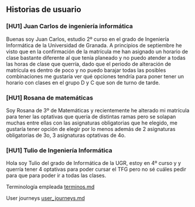 ## Historias de usuario

### [HU1] Juan Carlos de ingeniería informática
Buenas soy Juan Carlos, estudio 2º curso en el grado de Ingeniería Informática de la Universidad de Granada.
A principios de septiembre he visto que en la confirmación de la matrícula me han asignado un horario de clase bastante diferente al que tenía planeado y no puedo atender a todas las horas de clase que querría, dado que el periodo de alteración de matrícula es dentro de poco y no puedo barajar todas las posibles combinaciones me gustaría ver qué opciones tendría para poner tener un horario con clases en el grupo D y C que son de turno de tarde.

### [HU1] Rosana de matemáticas
Soy Rosana de 3º de Matemáticas y recientemente he alterado mi matrícula para tener las optativas que quería de distintas ramas pero se solapan muchas entre ellas con las asignaturas obligatorias que he elegido, me gustaría tener opción de elegir por lo menos además de 2 asignaturas obligatorias de 3o, 3 asignaturas optativas de 4o.

### [HU1] Tulio de Ingeniería Informática
Hola soy Tulio del grado de Informática de la UGR, estoy en 4º curso y y querría tener 4 optativas para poder cursar el TFG pero no sé cuáles pedir para que para poder ir a todas las clases.

Terminología empleada [terminos.md](https://github.com/ChinChainis/Proyecto_Reparahorarios_IV2425/blob/Objetivo-1/docs/terminos.md)

User journeys [user_journeys.md](https://github.com/ChinChainis/Proyecto_Reparahorarios_IV2425/blob/Objetivo-1/docs/user_journeys.md)
